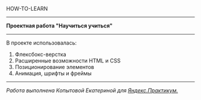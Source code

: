 HOW-TO-LEARN

------

**Проектная работа "Научиться учиться"**

------
В проекте использовалась:
1. Флексбокс-верстка
2. Расширенные возможности HTML и CSS
3. Позиционирование элементов
4. Анимация, шрифты и фреймы
------
*Работа выполнена Копытовой Екатериной для [Яндекс.Практикум.](https://practicum.yandex.ru/ "Я Яндекс.Практикум!")*
